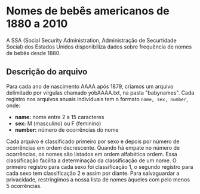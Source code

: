 # Nomes de bebês americanos de 1880 a 2010
A SSA (Social Security Administration, Administração de Securtidade Social) dos Estados Unidos disponibiliza dados sobre 
frequência de nomes de bebês desde 1880.


## Descrição do arquivo
Para cada ano de nascimento AAAA após 1879, criamos um arquivo delimitado por vírgulas chamado yobAAAA.txt, na pasta "babynames". 
Cada  registro nos arquivos anuais individuais tem o formato `name, sex, number`, onde:

- **name:** nome entre 2 a 15 caracteres
- **sex:** M (masculino) ou F (feminino)
- **number:** número de ocorrências do nome
  
Cada arquivo é classificado primeiro por sexo e depois por número de ocorrências em ordem decrescente. Quando há empate no número de ocorrências, os nomes são listados em ordem alfabética ordem. Essa classificação facilita a determinação da classificação de um 
nome. O primeiro registro para cada sexo foi classificação 1, o segundo registro para cada sexo tem classificação 2 e 
assim por diante. Para salvaguardar a privacidade, restringimos a nossa lista de nomes àqueles com pelo menos 5 ocorrências.